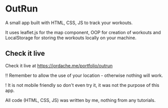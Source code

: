 # OutRun

A small app built with HTML, CSS, JS to track your workouts.

It uses leaflet.js for the map component, OOP for creation of workouts and LocalStorage for storing the workouts locally on your machine.

## Check it live

Check it live at https://jordache.me/portfolio/outrun

!! Remember to allow the use of your location - otherwise nothing will work.

! It is not mobile friendly so don't even try it, it was not the purpose of this app.

All code (HTML, CSS, JS) was written by me, nothing from any tutorials.
